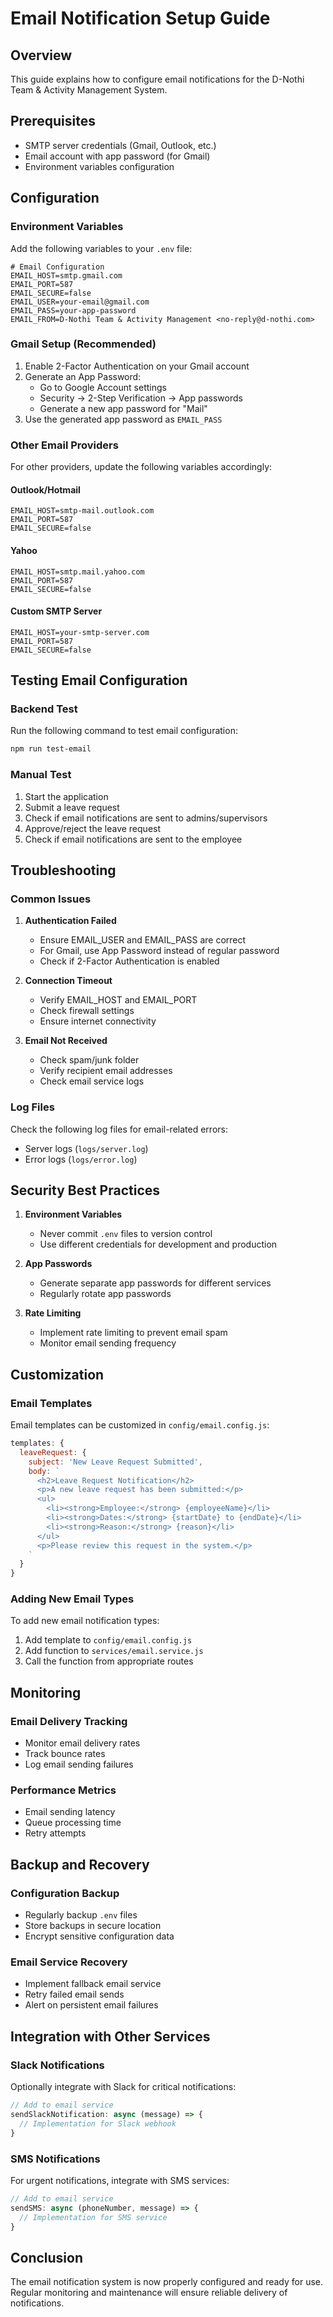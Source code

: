 # Email Notification Setup Guide

## Overview
This guide explains how to configure email notifications for the D-Nothi Team & Activity Management System.

## Prerequisites
- SMTP server credentials (Gmail, Outlook, etc.)
- Email account with app password (for Gmail)
- Environment variables configuration

## Configuration

### Environment Variables
Add the following variables to your `.env` file:

```env
# Email Configuration
EMAIL_HOST=smtp.gmail.com
EMAIL_PORT=587
EMAIL_SECURE=false
EMAIL_USER=your-email@gmail.com
EMAIL_PASS=your-app-password
EMAIL_FROM=D-Nothi Team & Activity Management <no-reply@d-nothi.com>
```

### Gmail Setup (Recommended)
1. Enable 2-Factor Authentication on your Gmail account
2. Generate an App Password:
   - Go to Google Account settings
   - Security → 2-Step Verification → App passwords
   - Generate a new app password for "Mail"
3. Use the generated app password as `EMAIL_PASS`

### Other Email Providers
For other providers, update the following variables accordingly:

#### Outlook/Hotmail
```env
EMAIL_HOST=smtp-mail.outlook.com
EMAIL_PORT=587
EMAIL_SECURE=false
```

#### Yahoo
```env
EMAIL_HOST=smtp.mail.yahoo.com
EMAIL_PORT=587
EMAIL_SECURE=false
```

#### Custom SMTP Server
```env
EMAIL_HOST=your-smtp-server.com
EMAIL_PORT=587
EMAIL_SECURE=false
```

## Testing Email Configuration

### Backend Test
Run the following command to test email configuration:

```bash
npm run test-email
```

### Manual Test
1. Start the application
2. Submit a leave request
3. Check if email notifications are sent to admins/supervisors
4. Approve/reject the leave request
5. Check if email notifications are sent to the employee

## Troubleshooting

### Common Issues

1. **Authentication Failed**
   - Ensure EMAIL_USER and EMAIL_PASS are correct
   - For Gmail, use App Password instead of regular password
   - Check if 2-Factor Authentication is enabled

2. **Connection Timeout**
   - Verify EMAIL_HOST and EMAIL_PORT
   - Check firewall settings
   - Ensure internet connectivity

3. **Email Not Received**
   - Check spam/junk folder
   - Verify recipient email addresses
   - Check email service logs

### Log Files
Check the following log files for email-related errors:
- Server logs (`logs/server.log`)
- Error logs (`logs/error.log`)

## Security Best Practices

1. **Environment Variables**
   - Never commit `.env` files to version control
   - Use different credentials for development and production

2. **App Passwords**
   - Generate separate app passwords for different services
   - Regularly rotate app passwords

3. **Rate Limiting**
   - Implement rate limiting to prevent email spam
   - Monitor email sending frequency

## Customization

### Email Templates
Email templates can be customized in `config/email.config.js`:

```javascript
templates: {
  leaveRequest: {
    subject: 'New Leave Request Submitted',
    body: `
      <h2>Leave Request Notification</h2>
      <p>A new leave request has been submitted:</p>
      <ul>
        <li><strong>Employee:</strong> {employeeName}</li>
        <li><strong>Dates:</strong> {startDate} to {endDate}</li>
        <li><strong>Reason:</strong> {reason}</li>
      </ul>
      <p>Please review this request in the system.</p>
    `
  }
}
```

### Adding New Email Types
To add new email notification types:

1. Add template to `config/email.config.js`
2. Add function to `services/email.service.js`
3. Call the function from appropriate routes

## Monitoring

### Email Delivery Tracking
- Monitor email delivery rates
- Track bounce rates
- Log email sending failures

### Performance Metrics
- Email sending latency
- Queue processing time
- Retry attempts

## Backup and Recovery

### Configuration Backup
- Regularly backup `.env` files
- Store backups in secure location
- Encrypt sensitive configuration data

### Email Service Recovery
- Implement fallback email service
- Retry failed email sends
- Alert on persistent email failures

## Integration with Other Services

### Slack Notifications
Optionally integrate with Slack for critical notifications:

```javascript
// Add to email service
sendSlackNotification: async (message) => {
  // Implementation for Slack webhook
}
```

### SMS Notifications
For urgent notifications, integrate with SMS services:

```javascript
// Add to email service
sendSMS: async (phoneNumber, message) => {
  // Implementation for SMS service
}
```

## Conclusion
The email notification system is now properly configured and ready for use. Regular monitoring and maintenance will ensure reliable delivery of notifications.